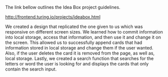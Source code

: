 The link bellow outlines the Idea Box project guidelines.

http://frontend.turing.io/projects/ideabox.html

We created a design that replicated the one given to us which was responsive on different screen sizes. We learned how to commit information into local storage, access that information, and then use it and change it on the screen. This allowed us to successfully append cards that had information stored in local storage and change them if the user wanted. Also, if the user deletes the card it is removed from the page, as well as, local storage. Lastly, we created a search function that searches for the letters or word the user is looking for and displays the cards that only contain the search input.
